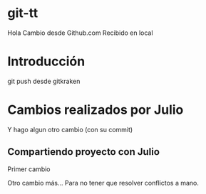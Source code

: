 # git-tt

Hola
Cambio desde Github.com
Recibido en local

# Introducción

git push desde gitkraken

# Cambios realizados por Julio
Y hago algun otro cambio (con su commit)

## Compartiendo proyecto con Julio

Primer cambio

Otro cambio más...
Para no tener que resolver conflictos a mano.